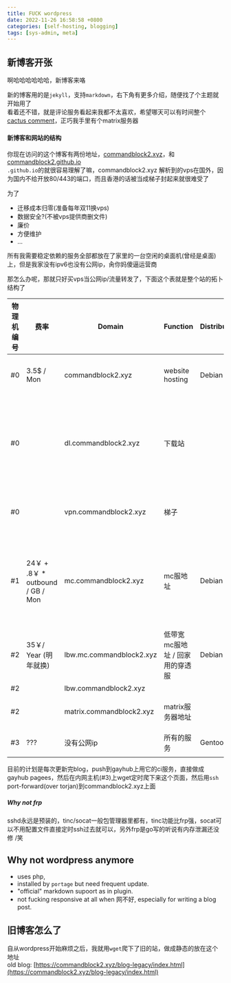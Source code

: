 ```yaml
---
title: FUCK wordpress
date: 2022-11-26 16:58:58 +0800
categories: [self-hosting, blogging]
tags: [sys-admin, meta]
---
```


## 新博客开张


啊哈哈哈哈哈哈，新博客来咯  

新的博客用的是`jekyll`，支持`markdown`，右下角有更多介绍，随便找了个主题就开始用了  
看着还不错，就是评论服务看起来我都不太喜欢，希望哪天可以有时间整个 [cactus comment](https://cactus.chat)，正巧我手里有个matrix服务器

#### 新博客和网站的结构
你现在访问的这个博客有两份地址，[commandblock2.xyz](commandblock2.xyz/blog)，和 [commandblock2.github.io](commandblock2.github.io)   
`.github.io`的就很容易理解了嘛，commandblock2.xyz 解析到的vps在国外，因为国内不给开放80/443的端口，而且香港的话被当成梯子封起来就很难受了  

为了
- 迁移成本归零(准备每年双11换vps)
- 数据安全?(不被vps提供商删文件)
- 廉价
- 方便维护  
- ...  

所有我需要稳定依赖的服务全部都放在了家里的一台空闲的桌面机(曾经是桌面)上，但是我家没有ipv6也没有公网ip，肏你妈傻逼运营商  

那怎么办呢，那就只好买vps当公网ip/流量转发了，下面这个表就是整个站的拓卜结构了

| 物理机编号 | 费率                            | Domain                   | Function                        | Distribution | Softwares                            | Detailed Description                                                               |
|------------|---------------------------------|--------------------------|---------------------------------|--------------|--------------------------------------|------------------------------------------------------------------------------------|
| #0         | 3.5$ / Mon                      | commandblock2.xyz        | website hosting                 | Debian       | nginx                                | 外网vultr租的一台机器，minimal spec                                                 |
| #0         |                                 | dl.commandblock2.xyz     | 下载站                          |              | nginx                                | 跟上面是同一个服务器，多一个sni，外网带宽真他妈便宜，文件用scp/sftp上传，用nginx serve |
| #0         |                                 | vpn.commandblock2.xyz    | 梯子                            |              | trojan                               | 想不到吧名目张胆的用这个域名到现在还活着                                           |
| #1         | 24￥ + .8￥ * outbound / GB / Mon | mc.commandblock2.xyz     | mc服地址                        | Debian       | tinc/socat/sshd                      | tinc组建软件局域网，socat转发mc流量，这个是阿里云的ecs，minimal spec按流量计费        |
| #2         | 35￥/ Year (明年就换)            | lbw.mc.commandblock2.xyz | 低带宽mc服地址 / 回家用的穿透服 | Debian       | sshd                                 | ssh远程端口转发流量                                                                |
| #2         |                                 | lbw.commandblock2.xyz    |                                 |              | sshd                                 | 上面的alias                                                                        |
| #2         |                                 | matrix.commandblock2.xyz | matrix服务器地址                |              | sshd                                 | 联邦用端口8848/本服流量1443                                                        |
| #3         | ???                             | 没有公网ip               | 所有的服务                      | Gentoo       | synapse, minecraft, tinc, nginx, ... | 内网主机                                                                           |


目前的计划是每次更新完blog，push到gayhub上用它的ci服务，直接做成gayhub pagees，然后在内网主机(#3)上wget定时爬下来这个页面，然后用`ssh` port-forward(over torjan)到commandblock2.xyz上面  

##### Why not frp
sshd永远是预装的，tinc/socat一般包管理器里都有，tinc功能比frp强，socat可以不用配置文件直接定时ssh过去就可以，另外frp是go写的听说有内存泄漏还没修 /笑

## Why not wordpress anymore
- uses php, 
- installed by `portage` but need frequent update.  
- "official" markdown supoort as in plugin.  
- not fucking responsive at all when 网不好, especially for writing a blog post.

## 旧博客怎么了
自从wordpress开始麻烦之后，我就用`wget`爬下了旧的站，做成静态的放在这个地址  
old blog: [https://commandblock2.xyz/blog-legacy/index.html](https://commandblock2.xyz/blog-legacy/index.html)
